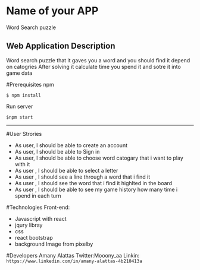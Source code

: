 # Name of your APP

Word Search puzzle

## Web Application Description 
Word search puzzle that it gaves you a word and you should find it 
depend on catogries 
After solving it calculate time you spend it and sotre it into game data

#Prerequisites
npm  
```
$ npm install
```

Run server
```
$npm start
```

---
#User Strories
- As user, I should be able to create an account
- As user, I should be able to Sign in
- As user, I should be able to choose word catogary that i want to play with it
- As user , I should be able to select a letter 
- As user , I should see a line through a word that i find it
- As user , I should see the word that i find it highlted in the board
- As user , I should be able to see my game history how many time i spend in each turn

#Technologies
Front-end: 
- Javascript with react 
- jqury libray
- css 
- react bootstrap
- background Image from pixelby



#Developers
Amany Alattas
Twitter:Mooony_aa
Linkin: `https://www.linkedin.com/in/amany-alattas-4b210413a`